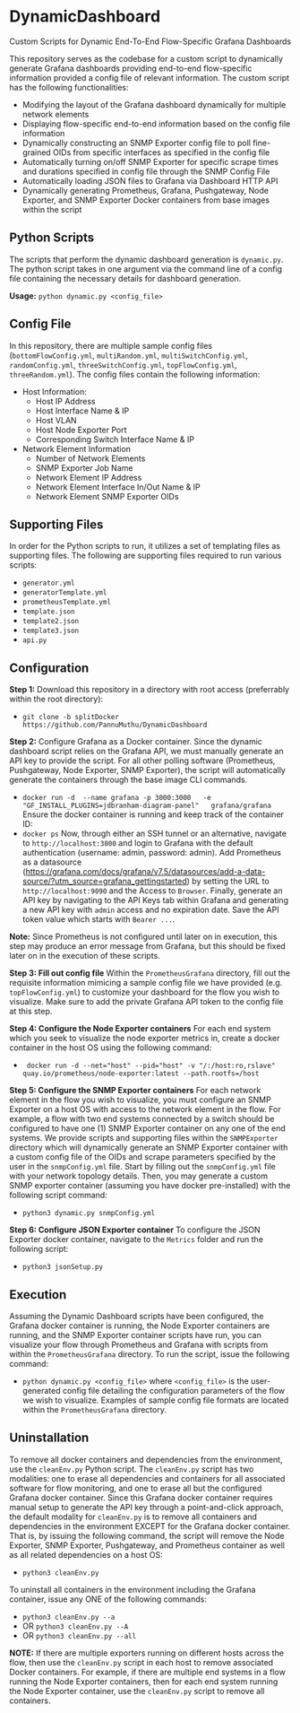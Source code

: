 # DynamicDashboard
Custom Scripts for Dynamic End-To-End Flow-Specific Grafana Dashboards

This repository serves as the codebase for a custom script to dynamically generate Grafana dashboards providing end-to-end flow-specific information provided a config file of relevant information.
The custom script has the following functionalities:
- Modifying the layout of the Grafana dashboard dynamically for multiple network elements
- Displaying flow-specific end-to-end information based on the config file information
- Dynamically constructing an SNMP Exporter config file to poll fine-grained OIDs from specific interfaces as specified in the config file
- Automatically turning on/off SNMP Exporter for specific scrape times and durations specified in config file through the SNMP Config File
- Automatically loading JSON files to Grafana via Dashboard HTTP API
- Dynamically generating Prometheus, Grafana, Pushgateway, Node Exporter, and SNMP Exporter Docker containers from base images within the script

## Python Scripts
The scripts that perform the dynamic dashboard generation is ```dynamic.py```. The python script takes in one argument via the command line of a config file containing the necessary details for dashboard generation. 

**Usage:** ```python dynamic.py <config_file>```

## Config File
In this repository, there are multiple sample config files (```bottomFlowConfig.yml```, ```multiRandom.yml```, ```multiSwitchConfig.yml```, ```randomConfig.yml```, ```threeSwitchConfig.yml```, ```topFlowConfig.yml```, ```threeRandom.yml```). 
The config files contain the following information: 
- Host Information:
  - Host IP Address
  - Host Interface Name & IP
  - Host VLAN
  - Host Node Exporter Port
  - Corresponding Switch Interface Name & IP
- Network Element Information
  - Number of Network Elements
  - SNMP Exporter Job Name
  - Network Element IP Address
  - Network Element Interface In/Out Name & IP
  - Network Element SNMP Exporter OIDs

## Supporting Files
In order for the Python scripts to run, it utilizes a set of templating files as supporting files. The following are supporting files required to run various scripts:
  - ```generator.yml```
  - ```generatorTemplate.yml```
  - ```prometheusTemplate.yml```
  - ```template.json```
  - ```template2.json```
  - ```template3.json```
  - ```api.py```

## Configuration

**Step 1:**
Download this repository in a directory with root access (preferrably within the root directory):
- ```git clone -b splitDocker https://github.com/PannuMuthu/DynamicDashboard```

**Step 2:** Configure Grafana as a Docker container. Since the dynamic dashboard script relies on the Grafana API, we must manually generate an API key to provide the script. For all other polling software (Prometheus, Pushgateway, Node Exporter, SNMP Exporter), the script will automatically generate the containers through the base image CLI commands.
- ```docker run -d  --name grafana -p 3000:3000   -e "GF_INSTALL_PLUGINS=jdbranham-diagram-panel"   grafana/grafana```
Ensure the docker container is running and keep track of the container ID: 
- ```docker ps```
Now, through either an SSH tunnel or an alternative, navigate to ```http://localhost:3000``` and login to Grafana with the default authentication (username: admin, password: admin). Add Prometheus as a datasource (https://grafana.com/docs/grafana/v7.5/datasources/add-a-data-source/?utm_source=grafana_gettingstarted) by setting the URL to ```http://localhost:9090``` and the Access to ```Browser```. 
Finally, generate an API key by navigating to the API Keys tab within Grafana and generating a new API key with ```admin``` access and no expiration date. Save the API token value which starts with ```Bearer ...```. 

**Note:** Since Prometheus is not configured until later on in execution, this step may produce an error message from Grafana, but this should be fixed later on in the execution of these scripts. 

**Step 3: Fill out config file**
Within the ```PrometheusGrafana``` directory, fill out the requisite information mimicing a sample config file we have provided (e.g. ```topFlowConfig.yml```) to customize your dashboard for the flow you wish to visualize. Make sure to add the private Grafana API token to the config file at this step.

**Step 4: Configure the Node Exporter containers**
For each end system which you seek to visualize the node exporter metrics in, create a docker container in the host OS using the following command: 
- ``` docker run -d --net="host" --pid="host" -v "/:/host:ro,rslave" quay.io/prometheus/node-exporter:latest --path.rootfs=/host```
     
**Step 5: Configure the SNMP Exporter containers**
For each network element in the flow you wish to visualize, you must configure an SNMP Exporter on a host OS with access to the network element in the flow. For example, a flow with two end systems connected by a switch should be configured to have one (1) SNMP Exporter container on any one of the end systems. We provide scripts and supporting files within the ```SNMPExporter``` directory which will dynamically generate an SNMP Exporter container with a custom config file of the OIDs and scrape parameters specified by the user in the ```snmpConfig.yml``` file. Start by filling out the ```snmpConfig.yml``` file with your network topology details. Then, you may generate a custom SNMP exporter container (assuming you have docker pre-installed) with the following script command: 
- ```python3 dynamic.py snmpConfig.yml```

**Step 6: Configure JSON Exporter container**
To configure the JSON Exporter docker container, navigate to the ```Metrics``` folder and run the following script:
- ```python3 jsonSetup.py```

## Execution

Assuming the Dynamic Dashboard scripts have been configured, the Grafana docker container is running, the Node Exporter containers are running, and the SNMP Exporter container scripts have run, you can visualize your flow through Prometheus and Grafana with scripts from within the ```PrometheusGrafana``` directory. To run the script, issue the following command:
- ```python dynamic.py <config_file>```
where ```<config_file>``` is the user-generated config file detailing the configuration parameters of the flow we wish to visualize. Examples of sample config file formats are located within the ```PrometheusGrafana``` directory. 

## Uninstallation

To remove all docker containers and dependencies from the environment, use the ```cleanEnv.py``` Python script. The ```cleanEnv.py``` script has two modalities: one to erase all dependencies and containers for all associated software for flow monitoring, and one to erase all but the configured Grafana docker container. Since this Grafana docker container requires manual setup to generate the API key through a point-and-click approach, the default modality for ```cleanEnv.py``` is to remove all containers and dependencies in the environment EXCEPT for the Grafana docker container. That is, by issuing the following command, the script will remove the Node Exporter, SNMP Exporter, Pushgateway, and Prometheus container as well as all related dependencies on a host OS:
- ```python3 cleanEnv.py```

To uninstall all containers in the environment including the Grafana container, issue any ONE of the following commands: 
- ```python3 cleanEnv.py --a```
- OR ```python3 cleanEnv.py --A```
- OR ```python3 cleanEnv.py --all```


**NOTE:** If there are multiple exporters running on different hosts across the flow, then use the ```cleanEnv.py``` script in each host to remove associated Docker containers. For example, if there are multiple end systems in a flow running the Node Exporter containers, then for each end system running the Node Exporter container, use the ```cleanEnv.py``` script to remove all containers. 
